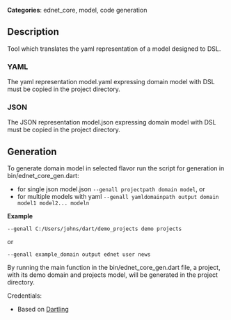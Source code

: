 **Categories**: ednet_core, model, code generation

## Description
Tool which translates the yaml representation of a model designed to DSL. 

### YAML
The yaml representation model.yaml expressing domain model with DSL must be copied in the project directory.

### JSON
The JSON representation model.json expressing domain model with DSL must be copied in the project directory.

## Generation
To generate domain model in selected flavor run the script for generation in bin/ednet_core_gen.dart:
- for single json model.json `--genall projectpath domain model`,
or
- for multiple models with yaml `--genall yamldomainpath output domain model1 model2... modeln`

**Example**

`--genall C:/Users/johns/dart/demo_projects demo projects`

or

`--genall example_domain output ednet user news`

By running the main function in the bin/ednet_core_gen.dart file,
a project, with its demo domain and projects model, 
will be generated in the project directory.

Credentials:
- Based on [Dartling](https://github.com/dzenanr/dartling)
